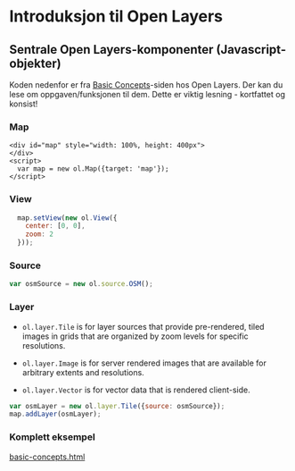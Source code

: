 # Introduksjon til Open Layers

## Sentrale Open Layers-komponenter (Javascript-objekter)

Koden nedenfor er fra [Basic Concepts](http://openlayers.org/en/latest/doc/tutorials/concepts.html)-siden hos Open Layers. Der kan du lese om oppgaven/funksjonen til dem. Dette er viktig lesning - kortfattet og konsist!

### Map

```HTML,XML
<div id="map" style="width: 100%, height: 400px">
</div>
<script>
  var map = new ol.Map({target: 'map'});
</script>
```

### View

```javascript
  map.setView(new ol.View({
    center: [0, 0],
    zoom: 2
  }));
```

### Source

```javascript
var osmSource = new ol.source.OSM();
```

### Layer

- ```ol.layer.Tile``` is for layer sources that provide pre-rendered, tiled images in grids that are organized by zoom levels for specific resolutions.

- ```ol.layer.Image``` is for server rendered images that are available for arbitrary extents and resolutions.

- ```ol.layer.Vector``` is for vector data that is rendered client-side.

```javascript
var osmLayer = new ol.layer.Tile({source: osmSource});
map.addLayer(osmLayer);
```

### Komplett eksempel

[basic-concepts.html](./docs/openlayers/basic-concepts.html)

